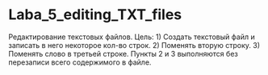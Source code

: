 # Laba_5_editing_TXT_files
Редактирование текстовых файлов. Цель: 1) Создать текстовый файл и записать в него некоторое кол-во строк. 2) Поменять вторую строку. 3) Поменять слово в третьей строке. Пункты 2 и 3 выполняются без перезаписи всего содержимого в файле. 
